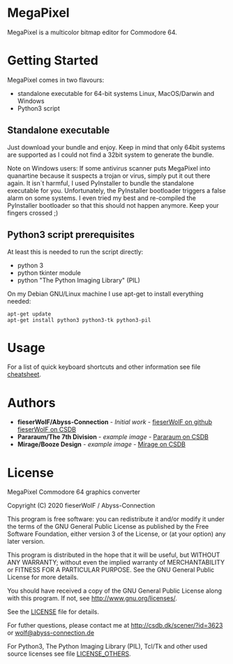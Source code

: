 # MegaPixel

MegaPixel is a multicolor bitmap editor for Commodore 64.



# Getting Started

MegaPixel comes in two flavours:

- standalone executable for 64-bit systems Linux, MacOS/Darwin and Windows
- Python3 script

## Standalone executable

Just download your bundle and enjoy. Keep in mind that only 64bit systems are supported as I could not find a 32bit system to generate the bundle.

Note on Windows users: If some antivirus scanner puts MegaPixel into quanartine because it suspects a trojan or virus, simply put it out there again.
It isn`t harmful, I used PyInstaller to bundle the standalone executable for you.
Unfortunately, the PyInstaller bootloader triggers a false alarm on some systems.
I even tried my best and re-compiled the PyInstaller bootloader so that this should not happen anymore. Keep your fingers crossed ;)



## Python3 script prerequisites

At least this is needed to run the script directly:

- python 3
- python tkinter module
- python "The Python Imaging Library" (PIL)

On my Debian GNU/Linux machine I use apt-get to install everything needed:
```
apt-get update
apt-get install python3 python3-tk python3-pil
```

# Usage

For a list of quick keyboard shortcuts and other information see file [cheatsheet](cheatsheet.md).




# Authors

* **fieserWolF/Abyss-Connection** - *Initial work* - [fieserWolF on github](https://github.com/fieserWolF) [fieserWolF on CSDB](https://csdb.dk/scener/?id=3623)
* **Pararaum/The 7th Division** - *example image* - [Pararaum on CSDB](https://csdb.dk/scener/?id=31223)
* **Mirage/Booze Design** - *example image* - [Mirage on CSDB](https://csdb.dk/scener/?id=739)



# License

MegaPixel Commodore 64 graphics converter

Copyright (C) 2020 fieserWolF / Abyss-Connection

This program is free software: you can redistribute it and/or modify
it under the terms of the GNU General Public License as published by
the Free Software Foundation, either version 3 of the License, or
(at your option) any later version.

This program is distributed in the hope that it will be useful,
but WITHOUT ANY WARRANTY; without even the implied warranty of
MERCHANTABILITY or FITNESS FOR A PARTICULAR PURPOSE.  See the
GNU General Public License for more details.

You should have received a copy of the GNU General Public License
along with this program.  If not, see <http://www.gnu.org/licenses/>.

See the [LICENSE](LICENSE) file for details.

For futher questions, please contact me at
http://csdb.dk/scener/?id=3623
or
wolf@abyss-connection.de

For Python3, The Python Imaging Library (PIL), Tcl/Tk and other used source licenses see file [LICENSE_OTHERS](LICENSE_OTHERS).
